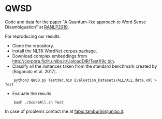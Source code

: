 # QWSD
Code and data for the paper "A Quantum-like approach to Word Sense Disambiguation" at
[RANLP2019](http://lml.bas.bg/ranlp2019/).

For reproducing our results:

- Clone the repository.
- Install the [NLTK WordNet corpus package](http://www.nltk.org/howto/wordnet.html).
- Download complex embeddings from http://corpora.ficlit.unibo.it/UploadDIR/TestX9c.bin.
- Classify all the instances taken from the standard benchmark created by [Raganato et al. 2017].
```
    python3 QWSD.py TestX9c.bin Evaluation_Datasets/ALL/ALL.data.xml > Test
```
- Evaluate the results:
```
    bash ./ScoreAll.sh Test
```
In case of problems contact me at <fabio.tamburini@unibo.it>.

